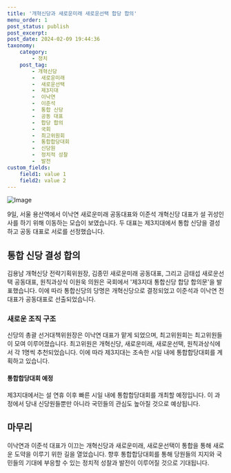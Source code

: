 ```yaml
---
title: '개혁신당과 새로운미래 새로운선택 합당 합의'
menu_order: 1
post_status: publish
post_excerpt: 
post_date: 2024-02-09 19:44:36
taxonomy:
    category:
        - 정치
    post_tag:
        - 개혁신당
        -  새로운미래
        -  새로운선택
        -  제3지대
        -  이낙연
        -  이준석
        -  통합 신당
        -  공동 대표
        -  합당 합의
        -  국회
        -  최고위원회
        -  통합합당대회
        -  신당원
        -  정치적 성찰
        -  발전
custom_fields:
    field1: value 1
    field2: value 2
---
```


![Image](https://imgnews.pstatic.net/image/032/2024/02/09/0003278319_001_20240209155701076.jpg?type=w647)

9일, 서울 용산역에서 이낙연 새로운미래 공동대표와 이준석 개혁신당 대표가 설 귀성인사를 하기 위해 이동하는 모습이 보였습니다. 두 대표는 제3지대에서 통합 신당을 결성하고 공동 대표로 서로를 선정했습니다.
## 통합 신당 결성 합의
김용남 개혁신당 전략기획위원장, 김종민 새로운미래 공동대표, 그리고 금태섭 새로운선택 공동대표, 원칙과상식 이원욱 의원은 국회에서 '제3지대 통합신당 합당 합의문'을 발표했습니다. 이에 따라 통합신당의 당명은 개혁신당으로 결정되었고 이준석과 이낙연 전 대표가 공동대표로 선출되었습니다.
### 새로운 조직 구조
신당의 총괄 선거대책위원장은 이낙연 대표가 맡게 되었으며, 최고위원회는 최고위원들이 모여 이루어졌습니다. 최고위원은 개혁신당, 새로운미래, 새로운선택, 원칙과상식에서 각 1명씩 추천되었습니다. 이에 따라 제3지대는 조속한 시일 내에 통합합당대회를 계획하고 있습니다.
#### 통합합당대회 예정
제3지대에서는 설 연휴 이후 빠른 시일 내에 통합합당대회를 개최할 예정입니다. 이 과정에서 당내 신당원들뿐만 아니라 국민들의 관심도 높아질 것으로 예상됩니다.
## 마무리
이낙연과 이준석 대표가 이끄는 개혁신당과 새로운미래, 새로운선택이 통합을 통해 새로운 도약을 이루기 위한 길을 열었습니다. 향후 통합합당대회를 통해 당원들의 지지와 국민들의 기대에 부응할 수 있는 정치적 성찰과 발전이 이루어질 것으로 기대됩니다.

